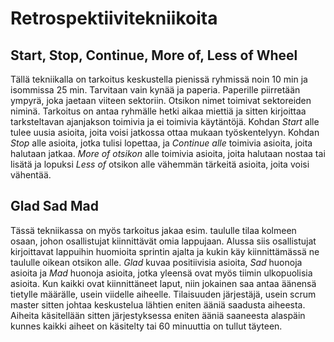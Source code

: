 # Retrospektiivitekniikoita

## Start, Stop, Continue, More of, Less of Wheel


Tällä tekniikalla on tarkoitus keskustella pienissä ryhmissä noin 10 min ja isommissa 25 min. Tarvitaan vain kynää ja paperia. Paperille piirretään ympyrä, joka jaetaan viiteen sektoriin. Otsikon nimet toimivat sektoreiden niminä. Tarkoitus on antaa ryhmälle hetki aikaa miettiä ja sitten kirjoittaa tarksteltavan ajanjakson toimivia ja ei toimivia käytäntöjä. Kohdan _Start_ alle tulee uusia asioita, joita voisi jatkossa ottaa mukaan työskentelyyn. Kohdan _Stop_ alle asioita, jotka tulisi lopettaa, ja _Continue alle_ toimivia asioita, joita halutaan jatkaa. _More of otsikon_ alle toimivia asioita, joita halutaan nostaa tai lisätä ja lopuksi _Less of_ otsikon alle vähemmän tärkeitä asioita, joita voisi vähentää.


## Glad Sad Mad


Tässä tekniikassa on myös tarkoitus jakaa esim. taululle tilaa kolmeen osaan, johon osallistujat kiinnittävät omia lappujaan. Alussa siis osallistujat kirjoittavat lappuihin huomioita sprintin ajalta ja kukin käy kiinnittämässä ne taululle oikean otsikon alle. _Glad_ kuvaa positiivisia asioita, _Sad_ huonoja asioita ja _Mad_ huonoja asioita, jotka yleensä ovat myös tiimin ulkopuolisia asioita. Kun kaikki ovat kiinnittäneet laput, niin jokainen saa antaa äänensä tietylle määrälle, usein viidelle aiheelle. Tilaisuuden järjestäjä, usein scrum master sitten johtaa keskustelua lähtien eniten ääniä saadusta aiheesta. Aiheita käsitellään sitten järjestyksessa eniten ääniä saaneesta alaspäin kunnes kaikki aiheet on käsitelty tai 60 minuuttia on tullut täyteen.